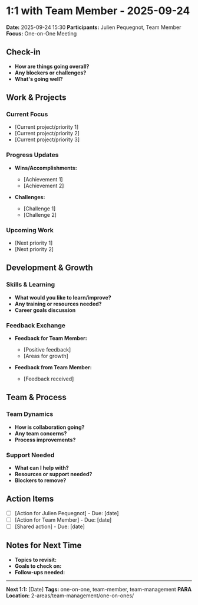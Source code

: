 # 1:1 with Team Member - 2025-09-24

**Date:** 2025-09-24 15:30
**Participants:** Julien Pequegnot, Team Member
**Focus:** One-on-One Meeting
## Check-in
- **How are things going overall?**
- **Any blockers or challenges?**
- **What's going well?**

## Work & Projects

### Current Focus
- [Current project/priority 1]
- [Current project/priority 2]
- [Current project/priority 3]

### Progress Updates
- **Wins/Accomplishments:**
  - [Achievement 1]
  - [Achievement 2]

- **Challenges:**
  - [Challenge 1]
  - [Challenge 2]

### Upcoming Work
- [Next priority 1]
- [Next priority 2]

## Development & Growth

### Skills & Learning
- **What would you like to learn/improve?**
- **Any training or resources needed?**
- **Career goals discussion**

### Feedback Exchange
- **Feedback for Team Member:**
  - [Positive feedback]
  - [Areas for growth]

- **Feedback from Team Member:**
  - [Feedback received]

## Team & Process

### Team Dynamics
- **How is collaboration going?**
- **Any team concerns?**
- **Process improvements?**

### Support Needed
- **What can I help with?**
- **Resources or support needed?**
- **Blockers to remove?**

## Action Items
- [ ] [Action for Julien Pequegnot] - Due: [date]
- [ ] [Action for Team Member] - Due: [date]
- [ ] [Shared action] - Due: [date]

## Notes for Next Time
- **Topics to revisit:**
- **Goals to check on:**
- **Follow-ups needed:**

---
**Next 1:1:** [Date]
**Tags:** one-on-one, team-member, team-management
**PARA Location:** 2-areas/team-management/one-on-ones/